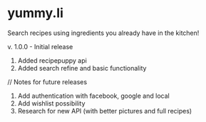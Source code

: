 # yummy.li

Search recipes using ingredients you already have in the kitchen!


v. 1.0.0 - Initial release

1. Added recipepuppy api
2. Added search refine and basic functionality

// Notes for future releases

1. Add authentication with facebook, google and local
2. Add wishlist possibility
3. Research for new API (with better pictures and full recipes)


